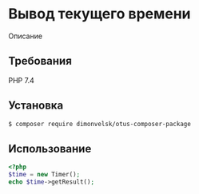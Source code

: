 # Вывод текущего времени

Описание

## Требования

PHP 7.4

## Установка

````bash
$ composer require dimonvelsk/otus-composer-package
````

## Использование

````php
<?php
$time = new Timer();
echo $time->getResult();
````